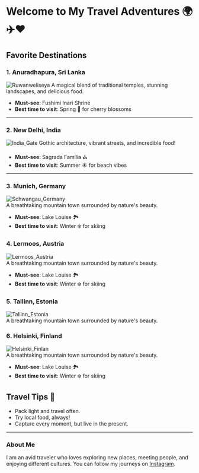 # Welcome to My Travel Adventures 🌍✈️❤️

## Favorite Destinations

### 1. **Anuradhapura, Sri Lanka**
![Ruwanweliseya](./Anuradhapura_Sri_Lanka.jpg) 
A magical blend of traditional temples, stunning landscapes, and delicious food.

- **Must-see**: Fushimi Inari Shrine 
- **Best time to visit**: Spring 🌸 for cherry blossoms

---

### 2. **New Delhi, India**
![India_Gate](./Delhi_India.jpg)
Gothic architecture, vibrant streets, and incredible food!

- **Must-see**: Sagrada Família ⛪
- **Best time to visit**: Summer ☀️ for beach vibes

---

### 3. **Munich, Germany**
![Schwangau_Germany](https://github.com/hasiya89/my-travel-adventure/blob/main/Schwangau_Germany.jpg)  
A breathtaking mountain town surrounded by nature's beauty.

- **Must-see**: Lake Louise 🏞️
- **Best time to visit**: Winter ❄️ for skiing


### 4. **Lermoos, Austria**
![Lermoos_Austria](https://github.com/hasiya89/my-travel-adventure/blob/main/Lermoos_Austria.jpg)  
A breathtaking mountain town surrounded by nature's beauty.

- **Must-see**: Lake Louise 🏞️
- **Best time to visit**: Winter ❄️ for skiing

### 5. **Tallinn, Estonia**
![Tallinn_Estonia](https://github.com/hasiya89/my-travel-adventure/blob/main/Tallinn_Estonia.jpg)  
A breathtaking mountain town surrounded by nature's beauty.


### 6. **Helsinki, Finland**
![Helsinki_Finlan](https://github.com/hasiya89/my-travel-adventure/blob/main/IMG_5190.jpg)  
A breathtaking mountain town surrounded by nature's beauty.

- **Must-see**: Lake Louise 🏞️
- **Best time to visit**: Winter ❄️ for skiing

## Travel Tips 🧳

- Pack light and travel often.
- Try local food, always!
- Capture every moment, but live in the present.

---

### About Me

I am an avid traveler who loves exploring new places, meeting people, and enjoying different cultures. You can follow my journeys on [Instagram](https://instagram.com).


